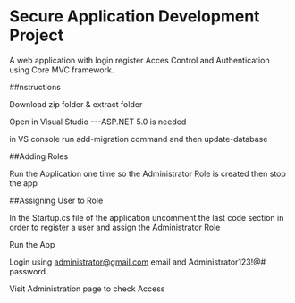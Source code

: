 # Secure Application Development Project

A web application with login register Acces Control and Authentication using Core MVC framework.

##nstructions

Download zip folder & extract folder

Open in Visual Studio
---ASP.NET 5.0 is needed

in VS console run add-migration command and then update-database


##Adding Roles

Run the Application one time so the Administrator Role is created then stop the app


##Assigning User to Role


In the Startup.cs file of the application uncomment the last code section in order to register a user and assign the Administrator Role


Run the App

Login using administrator@gmail.com email and Administrator123!@# password


Visit Administration page to check Access
